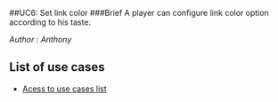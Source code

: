 ##UC6: Set link color
###Brief
A player can configure link color option according to his taste.

*Author : Anthony*
## List of use cases
* [Acess to use cases list][L]

[L]:../UserCase.md